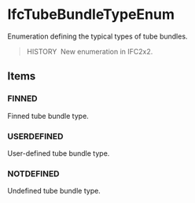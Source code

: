 # IfcTubeBundleTypeEnum

Enumeration defining the typical types of tube bundles.

> HISTORY&nbsp; New enumeration in IFC2x2.

## Items

### FINNED
Finned tube bundle type.

### USERDEFINED
User-defined tube bundle type.

### NOTDEFINED
Undefined tube bundle type.
